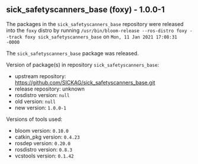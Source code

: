 ## sick_safetyscanners_base (foxy) - 1.0.0-1

The packages in the `sick_safetyscanners_base` repository were released into the `foxy` distro by running `/usr/bin/bloom-release --ros-distro foxy --track foxy sick_safetyscanners_base` on `Mon, 11 Jan 2021 17:08:31 -0000`

The `sick_safetyscanners_base` package was released.

Version of package(s) in repository `sick_safetyscanners_base`:

- upstream repository: https://github.com/SICKAG/sick_safetyscanners_base.git
- release repository: unknown
- rosdistro version: `null`
- old version: `null`
- new version: `1.0.0-1`

Versions of tools used:

- bloom version: `0.10.0`
- catkin_pkg version: `0.4.23`
- rosdep version: `0.20.0`
- rosdistro version: `0.8.3`
- vcstools version: `0.1.42`


